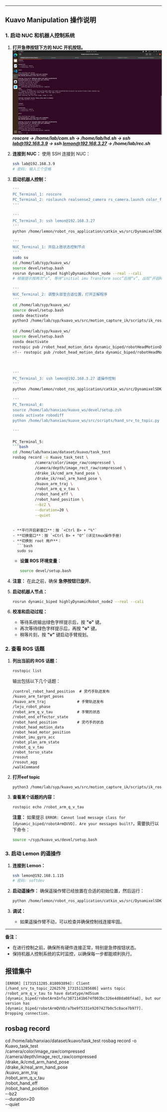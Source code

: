 
---

## **Kuavo Manipulation 操作说明**

### **1. 启动 NUC 和机器人控制系统**
1. **打开急停按钮下方的 NUC 开机按钮。**
![alt text](<2024-11-26 19-48-09 的屏幕截图.png>)
***roscore -> /home/lab/cam.sh -> /home/lab/hd.sh -> ssh lab@192.168.3.9 -> ssh lemon@192.168.3.27 -> /home/lab/rec.sh***

2. **连接到 NUC：**
   使用 SSH 连接到 NUC：
   ```bash
   ssh lab@192.168.3.9
   # 密码: 输入三个空格
   ```

3. **启动机器人控制：**
   ```bash
   '''
   PC_Terminal_1: roscore
   PC_Terminal_2: roslaunch realsense2_camera rs_camera.launch color_fps:=30 color_height:=480 color_width:=640
   '''

   '''
   PC_Terminal_3: ssh lemon@192.168.3.27 
   '''
   python /home/lemon/robot_ros_application/catkin_ws/src/DynamixelSDK/python/tests/protocol1_0/position_publish_2_for_huawei.py

   '''
   NUC_Terminal_1: 开启上肢状态控制节点
   '''
   sudo su 
   cd /home/lab/syp/kuavo_ws/
   source devel/setup.bash
   rosrun dynamic_biped highlyDynamicRobot_node --real --cali
   # 根据提示按两次“o”, 等待“initial imu Transform succ”后按“v”, 出现“开启ROS进行手臂规划”, 至此打开手臂所有状态发布节点
   
   '''
   NUC_Terminal_2: 调整头部至合适位置，打开正解程序
   '''
   cd /home/lab/syp/kuavo_ws/
   source devel/setup.bash
   conda deactivate
   python3 /home/lab/syp/kuavo_ws/src/motion_capture_ik/scripts/ik_ros_convert.py

   cd /home/lab/syp/kuavo_ws/
   source devel/setup.bash
   conda deactivate
   rostopic pub /robot_head_motion_data dynamic_biped/robotHeadMotionData "{joint_data: [-25, -25.0]}"
   <!-- rostopic pub /robot_head_motion_data dynamic_biped/robotHeadMotionData "{joint_data: [-8, -25.0]}" -->
   
   

   '''
   PC_Terminal_3: ssh lemon@192.168.3.27 遥操作控制
   '''
   python /home/lemon/robot_ros_application/catkin_ws/src/DynamixelSDK/python/tests/protocol1_0/position_publish_2_for_huawei.py
   
   '''
   PC_Terminal_4: 
   source /home/lab/hanxiao/kuavo_ws/devel/setup.zsh
   conda activate robodiff
   python /home/lab/hanxiao/kuavo_ws/src/scripts/hand_srv_to_topic.py
   
   '''

   PC_Terminal_5:
   ```bash
   cd /home/lab/hanxiao/dataset/kuavo/task_test
   rosbag record -o Kuavo_task_test \
             /camera/color/image_raw/compressed \
             /camera/depth/image_rect_raw/compressed \
             /drake_ik/cmd_arm_hand_pose \
             /drake_ik/real_arm_hand_pose \
             /kuavo_arm_traj \
             /robot_arm_q_v_tau \
             /robot_hand_eff \
             /robot_hand_position \
             --bz2 \
             --duration=20 \
             --quiet
   ```

   ```

   - **平行开启新窗口**：按 `<Ctrl B> + "%"`
   - **切换窗口**：按 `<Ctrl B> + "O"`(详见tmux操作手册)
   - **切换到 root 用户**：
     ```bash
     sudo su
     ```
   - **设置 ROS 环境变量**：
     ```bash
     source devel/setup.bash
     ```

4. **注意：** 在此之前，确保 **急停按钮已旋开**。

5. **启动机器人节点：**
   ```bash
   rosrun dynamic_biped highlyDynamicRobot_node2 --real --cali
   ```

6. **校准和启动过程：**
   - 等待系统输出绿色字样提示后，按 **"o"** 键。
   - 再次等待绿色字样提示后，再按 **"o"** 键。
   - 稍等片刻，按 **"v"** 键启动手臂规划。



### **2. 查看 ROS 话题**
1. **列出当前的 ROS 话题：**
   ```bash
   rostopic list
   ```
   输出包括以下几个话题：
   ```
   /control_robot_hand_position  # 灵巧手轨迹发布
   /kuavo_arm_target_poses
   /kuavo_arm_traj              # 手臂轨迹发布
   /leju_robot_phase
   /robot_arm_q_v_tau           # 手臂的状态
   /robot_end_effector_state
   /robot_hand_position         # 灵巧手的状态
   /robot_head_motion_data
   /robot_head_motor_position
   /robot_imu_gyro_acc
   /robot_plan_arm_state
   /robot_q_v_tau
   /robot_torso_state
   /rosout
   /rosout_agg
   /walkCommand
   ```
2. **打开eef topic**
   ```bash
   python3 /home/lab/syp/kuavo_ws/src/motion_capture_ik/scripts/ik_ros_convert.py
   ```
2. **查看某个话题的内容：**
   ```bash
   rostopic echo /robot_arm_q_v_tau
   ```

   **注意：** 如果提示 `ERROR: Cannot load message class for [dynamic_biped/robotArmQVVD]. Are your messages built?`，需要执行以下命令：
   ```bash
   source ~/syp/kuavo_ws/devel/setup.bash
   ```

### **3. 启动 Lemon 的遥操作**
1. **连接到 Lemon：**
   ```bash
   ssh lemon@192.168.1.115
   # 密码: softdev
   ```

2. **启动遥操作：**
   确保遥操作臂已经放置在合适的初始位置，然后运行：
   ```bash
   python /home/lemon/robot_ros_application/catkin_ws/src/DynamixelSDK/python/tests/protocol1_0/position_publish_2_for_huawei.py
   ```

3. **调试：**
   - 如果遥操作臂不动，可以检查并确保控制线连接牢固。

---

**备注：**
- 在进行控制之前，确保所有硬件连接正常，特别是急停按钮状态。
- 保持机器人控制系统的实时监控，以确保每一步都能顺利执行。

## 报错集中
```
[ERROR] [1731511285.818093894]: Client [/hand_srv_to_topic_2262570_1731511285686] wants topic /robot_arm_q_v_tau to have datatype/md5sum [dynamic_biped/robotArmInfo/3871141b674f003bc326e4d8da08f4ad], but our version has [dynamic_biped/robotArmQVVD/a7be9f5331e9207427b0c5c8ace7b977]. Dropping connection.
```
## rosbag record
cd /home/lab/hanxiao/dataset/kuavo/task_test
rosbag record -o Kuavo_task_test \
             /camera/color/image_raw/compressed \
             /camera/depth/image_rect_raw/compressed \
             /drake_ik/cmd_arm_hand_pose \
             /drake_ik/real_arm_hand_pose \
             /kuavo_arm_traj \
             /robot_arm_q_v_tau \
             /robot_hand_eff \
             /robot_hand_position \
             --bz2 \
             --duration=20 \
             --quiet